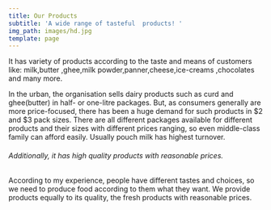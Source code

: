 ```yaml
---
title: Our Products
subtitle: 'A wide range of tasteful  products! '
img_path: images/hd.jpg
template: page
---
```

It has variety of products according to the taste and means of customers like: milk,butter ,ghee,milk powder,panner,cheese,ice-creams ,chocolates and many more.

In the urban, the organisation sells dairy products such as curd and ghee(butter) in half- or one-litre packages. 
But, as consumers generally are more price-focused, there has been a huge demand for such products in $2 and $3 pack sizes. There are all different packages available for different products and their sizes with different prices ranging, so even middle-class family can afford easily. Usually pouch milk has highest turnover.  

###### Additionally, it has high quality products with reasonable prices. 

According to my experience, people have different tastes and choices, so we need to produce food according to them what they want. We provide products equally to its quality, the fresh products with reasonable prices.
